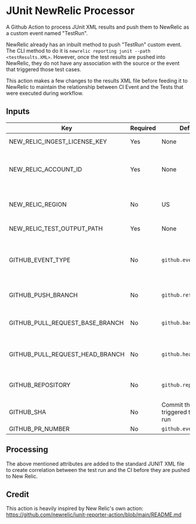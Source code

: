 # JUnit NewRelic Processor

A Github Action to process JUnit XML results and push them to NewRelic as a custom event named "TestRun".

NewRelic already has an inbuilt method to push "TestRun" custom event. The CLI method to do it is `newrelic reporting junit --path <testResults.XML>`. However, once the test results are pushed into NewRelic, they do not have any association with the source or the event that triggered those test cases.

This action makes a few changes to the results XML file before feeding it to NewRelic to maintain the relationship between CI Event and the Tests that were executed during workflow.

## Inputs

| Key  | Required | Default | Description |
| ------------- | ------------- | ------------- | ------------- |
| NEW_RELIC_INGEST_LICENSE_KEY  | Yes  | None  | Your New Relic Ingest License key.  |
| NEW_RELIC_ACCOUNT_ID  | Yes  | None  | Your New Relic account ID. Custom events representing your test run will be posted to this account.  |
| NEW_RELIC_REGION  | No  | US  | The geographical region for your New Relic account - US or EU. Default: US  |
| NEW_RELIC_TEST_OUTPUT_PATH  | Yes  | None  | The path to the JUnit output file.  |
| GITHUB_EVENT_TYPE  | No  | `github.event.name`  | The GitHub event type that triggered the workflow, eg., pull_request, push. Default: github.event_name  |
| GITHUB_PUSH_BRANCH  | No  | `github.ref_name`  | Github branch in the event of push. Default: github.ref_name  |
| GITHUB_PULL_REQUEST_BASE_BRANCH  | No  | `github.base_ref`  | Github base branch in the event of pull_request. Default: github.base_ref  |
| GITHUB_PULL_REQUEST_HEAD_BRANCH  | No  | `github.head_ref`  | Github head branch in the event of pull_request. Default: github.head_ref  |
| GITHUB_REPOSITORY  | No  | `github.repository`  | Name of organisation and repo of the project in the format `organisation/repository`  |
| GITHUB_SHA  | No  | Commit that triggered the test run  | `github.sha`  |
| GITHUB_PR_NUMBER  | No  | `github.event.number`  | Pull request number  |

## Processing
The above mentioned attributes are added to the standard JUNIT XML file to create correlation between the test run and the CI before they are pushed to New Relic.

## Credit
This action is heavily inspired by New Relic's own action: https://github.com/newrelic/junit-reporter-action/blob/main/README.md